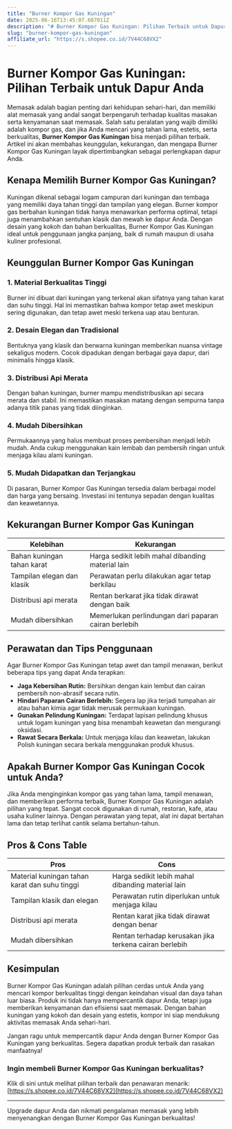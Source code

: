 ```yaml
---
title: "Burner Kompor Gas Kuningan"
date: 2025-06-16T13:45:07.687011Z
description: "# Burner Kompor Gas Kuningan: Pilihan Terbaik untuk Dapur Anda..."
slug: "burner-kompor-gas-kuningan"
affiliate_url: "https://s.shopee.co.id/7V44C68VX2"
---
```

# Burner Kompor Gas Kuningan: Pilihan Terbaik untuk Dapur Anda

Memasak adalah bagian penting dari kehidupan sehari-hari, dan memiliki alat memasak yang andal sangat berpengaruh terhadap kualitas masakan serta kenyamanan saat memasak. Salah satu peralatan yang wajib dimiliki adalah kompor gas, dan jika Anda mencari yang tahan lama, estetis, serta berkualitas, **Burner Kompor Gas Kuningan** bisa menjadi pilihan terbaik. Artikel ini akan membahas keunggulan, kekurangan, dan mengapa Burner Kompor Gas Kuningan layak dipertimbangkan sebagai perlengkapan dapur Anda.

## Kenapa Memilih Burner Kompor Gas Kuningan?

Kuningan dikenal sebagai logam campuran dari kuningan dan tembaga yang memiliki daya tahan tinggi dan tampilan yang elegan. Burner kompor gas berbahan kuningan tidak hanya menawarkan performa optimal, tetapi juga menambahkan sentuhan klasik dan mewah ke dapur Anda. Dengan desain yang kokoh dan bahan berkualitas, Burner Kompor Gas Kuningan ideal untuk penggunaan jangka panjang, baik di rumah maupun di usaha kuliner profesional.

## Keunggulan Burner Kompor Gas Kuningan

### 1. Material Berkualitas Tinggi
Burner ini dibuat dari kuningan yang terkenal akan sifatnya yang tahan karat dan suhu tinggi. Hal ini memastikan bahwa kompor tetap awet meskipun sering digunakan, dan tetap awet meski terkena uap atau benturan.

### 2. Desain Elegan dan Tradisional
Bentuknya yang klasik dan berwarna kuningan memberikan nuansa vintage sekaligus modern. Cocok dipadukan dengan berbagai gaya dapur, dari minimalis hingga klasik.

### 3. Distribusi Api Merata
Dengan bahan kuningan, burner mampu mendistribusikan api secara merata dan stabil. Ini memastikan masakan matang dengan sempurna tanpa adanya titik panas yang tidak diinginkan.

### 4. Mudah Dibersihkan
Permukaannya yang halus membuat proses pembersihan menjadi lebih mudah. Anda cukup menggunakan kain lembab dan pembersih ringan untuk menjaga kilau alami kuningan.

### 5. Mudah Didapatkan dan Terjangkau
Di pasaran, Burner Kompor Gas Kuningan tersedia dalam berbagai model dan harga yang bersaing. Investasi ini tentunya sepadan dengan kualitas dan keawetannya.

## Kekurangan Burner Kompor Gas Kuningan

| Kelebihan                       | Kekurangan                                              |
|----------------------------------|---------------------------------------------------------|
| Bahan kuningan tahan karat       | Harga sedikit lebih mahal dibanding material lain      |
| Tampilan elegan dan klasik      | Perawatan perlu dilakukan agar tetap berkilau        |
| Distribusi api merata           | Rentan berkarat jika tidak dirawat dengan baik       |
| Mudah dibersihkan               | Memerlukan perlindungan dari paparan cairan berlebih |

## Perawatan dan Tips Penggunaan

Agar Burner Kompor Gas Kuningan tetap awet dan tampil menawan, berikut beberapa tips yang dapat Anda terapkan:

- **Jaga Kebersihan Rutin:** Bersihkan dengan kain lembut dan cairan pembersih non-abrasif secara rutin.
- **Hindari Paparan Cairan Berlebih:** Segera lap jika terjadi tumpahan air atau bahan kimia agar tidak merusak permukaan kuningan.
- **Gunakan Pelindung Kuningan:** Terdapat lapisan pelindung khusus untuk logam kuningan yang bisa menambah keawetan dan mengurangi oksidasi.
- **Rawat Secara Berkala:** Untuk menjaga kilau dan keawetan, lakukan Polish kuningan secara berkala menggunakan produk khusus.

## Apakah Burner Kompor Gas Kuningan Cocok untuk Anda?

Jika Anda menginginkan kompor gas yang tahan lama, tampil menawan, dan memberikan performa terbaik, Burner Kompor Gas Kuningan adalah pilihan yang tepat. Sangat cocok digunakan di rumah, restoran, kafe, atau usaha kuliner lainnya. Dengan perawatan yang tepat, alat ini dapat bertahan lama dan tetap terlihat cantik selama bertahun-tahun.

## Pros & Cons Table

| **Pros**                                | **Cons**                                      |
|----------------------------------------|------------------------------------------------|
| Material kuningan tahan karat dan suhu tinggi | Harga sedikit lebih mahal dibanding material lain |
| Tampilan klasik dan elegan           | Perawatan rutin diperlukan untuk menjaga kilau |
| Distribusi api merata               | Rentan karat jika tidak dirawat dengan benar |
| Mudah dibersihkan                   | Rentan terhadap kerusakan jika terkena cairan berlebih |

## Kesimpulan

Burner Kompor Gas Kuningan adalah pilihan cerdas untuk Anda yang mencari kompor berkualitas tinggi dengan keindahan visual dan daya tahan luar biasa. Produk ini tidak hanya mempercantik dapur Anda, tetapi juga memberikan kenyamanan dan efisiensi saat memasak. Dengan bahan kuningan yang kokoh dan desain yang estetis, kompor ini siap mendukung aktivitas memasak Anda sehari-hari.

Jangan ragu untuk mempercantik dapur Anda dengan Burner Kompor Gas Kuningan yang berkualitas. Segera dapatkan produk terbaik dan rasakan manfaatnya!

### **Ingin membeli Burner Kompor Gas Kuningan berkualitas?**

Klik di sini untuk melihat pilihan terbaik dan penawaran menarik: [https://s.shopee.co.id/7V44C68VX2](https://s.shopee.co.id/7V44C68VX2)

---

Upgrade dapur Anda dan nikmati pengalaman memasak yang lebih menyenangkan dengan Burner Kompor Gas Kuningan berkualitas!